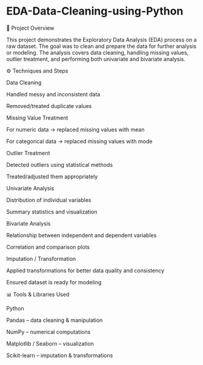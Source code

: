 # EDA-Data-Cleaning-using-Python

📌 Project Overview

This project demonstrates the Exploratory Data Analysis (EDA) process on a raw dataset. The goal was to clean and prepare the data for further analysis or modeling. The analysis covers data cleaning, handling missing values, outlier treatment, and performing both univariate and bivariate analysis.

⚙️ Techniques and Steps

Data Cleaning

Handled messy and inconsistent data

Removed/treated duplicate values

Missing Value Treatment

For numeric data → replaced missing values with mean

For categorical data → replaced missing values with mode

Outlier Treatment

Detected outliers using statistical methods

Treated/adjusted them appropriately

Univariate Analysis

Distribution of individual variables

Summary statistics and visualization

Bivariate Analysis

Relationship between independent and dependent variables

Correlation and comparison plots

Imputation / Transformation

Applied transformations for better data quality and consistency

Ensured dataset is ready for modeling

📊 Tools & Libraries Used

Python

Pandas – data cleaning & manipulation

NumPy – numerical computations

Matplotlib / Seaborn – visualization

Scikit-learn – imputation & transformations
